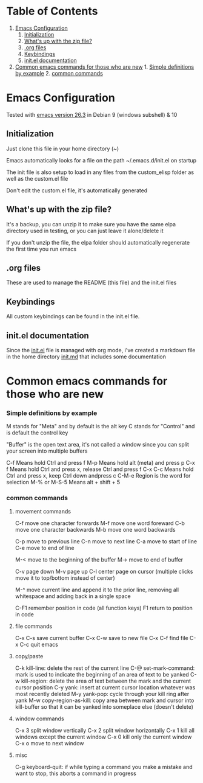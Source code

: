 
# Table of Contents

1.  [Emacs Configuration](#org87f31c7)
    1.  [Initialization](#orgb5909e2)
    2.  [What's up with the zip file?](#org43ecbb1)
    3.  [.org files](#orga22567f)
    4.  [Keybindings](#org3445274)
    5.  [init.el documentation](#orgf6ef117)
2.  [Common emacs commands for those who are new](#org5672ab0)
        1.  [Simple definitions by example](#org2d6c55d)
        2.  [common commands](#org6de8b4f)



<a id="org87f31c7"></a>

# Emacs Configuration

Tested with [emacs version 26.3](http://gnu.mirror.constant.com/emacs/emacs-26.3.tar.gz) in Debian 9 (windows subshell) & 10


<a id="orgb5909e2"></a>

## Initialization

Just clone this file in your home directory (~)

Emacs automatically looks for a file on the path ~/.emacs.d/init.el on startup

The init file is also setup to load in any files from the custom_elisp folder as well as the custom.el file

Don't edit the custom.el file, it's automatically generated


<a id="org43ecbb1"></a>

## What's up with the zip file?

It's a backup, you can unzip it to make sure you have the same elpa directory used in testing, or you can just leave it alone/delete it

If you don't unzip the file, the elpa folder should automatically regenerate the first time you run emacs


<a id="orga22567f"></a>

## .org files

These are used to manage the README (this file) and the init.el files


<a id="org3445274"></a>

## Keybindings

All custom keybindings can be found in the init.el file. 


<a id="orgf6ef117"></a>

## init.el documentation

Since the [init.el](init.el) file is managed with org mode, i've created a markdown file in the home directory [init.md](init.md) that includes some documentation


<a id="org5672ab0"></a>

# Common emacs commands for those who are new


<a id="org2d6c55d"></a>

### Simple definitions by example

M stands for "Meta" and by default is the alt key
C stands for "Control" and is default the control key

"Buffer" is the open text area, it's not called a window since you can split your screen into multiple buffers

C-f          Means hold Ctrl and press f
M-p          Means hold alt (meta) and press p
C-x f        Means hold Ctrl and press x, release Ctrl and press f
C-x C-c      Means hold Ctrl and press x, keep Ctrl down andpress c
C-M-e        Region is the word for selection
M-% or M-S-5 Means alt + shift + 5


<a id="org6de8b4f"></a>

### common commands

1.  movement commands

    C-f move one character forwards
    M-f move one word foreward
    C-b move one character backwards
    M-b move one word backwards
    
    C-p move to previous line
    C-n move to next line
    C-a move to start of line
    C-e move to end of line
    
    M-< move to the beginning of the buffer
    M-> move to end of buffer
    
    C-v page down
    M-v page up
    C-l center page on cursor (multiple clicks move it to top/bottom instead of center)
    
    M-^ move current line and append it to the prior line, removing all whitespace and adding back in a single space
    
    C-F1 remember position in code (all function keys)
    F1   return to position in code

2.  file commands

    C-x C-s save current buffer
    C-x C-w save to new file
    C-x C-f find file
    C-x C-c quit emacs

3.  copy/paste

    C-k kill-line: delete the rest of the current line
    C-@ set-mark-command: mark is used to indicate the beginning of an area of text to be yanked
    C-w kill-region: delete the area of text between the mark and the current cursor position
    C-y yank: insert at current cursor location whatever was most recently deleted
    M-y yank-pop: cycle through your kill ring after yank
    M-w copy-region-as-kill: copy area between mark and cursor into kill-buffer so that it can be yanked into someplace else (doesn't delete)

4.  window commands

    C-x 3 split window vertically
    C-x 2 split window horizontally
    C-x 1 kill all windows except the current window
    C-x 0 kill only the current window
    C-x o move to next window

5.  misc

    C-g keyboard-quit: if while typing a command you make a mistake and want to stop, this aborts a command in progress

